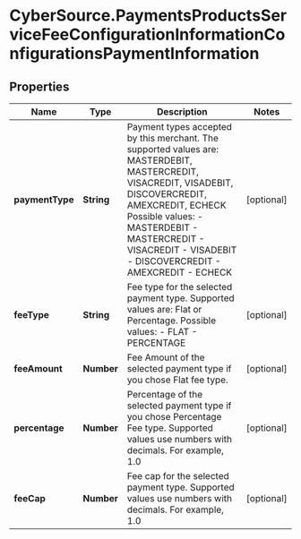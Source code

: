 # CyberSource.PaymentsProductsServiceFeeConfigurationInformationConfigurationsPaymentInformation

## Properties
Name | Type | Description | Notes
------------ | ------------- | ------------- | -------------
**paymentType** | **String** | Payment types accepted by this merchant. The supported values are: MASTERDEBIT, MASTERCREDIT, VISACREDIT, VISADEBIT, DISCOVERCREDIT, AMEXCREDIT, ECHECK  Possible values: - MASTERDEBIT - MASTERCREDIT - VISACREDIT - VISADEBIT - DISCOVERCREDIT - AMEXCREDIT - ECHECK | [optional] 
**feeType** | **String** | Fee type for the selected payment type. Supported values are: Flat or Percentage.   Possible values: - FLAT - PERCENTAGE | [optional] 
**feeAmount** | **Number** | Fee Amount of the selected payment type if you chose Flat fee type.  | [optional] 
**percentage** | **Number** | Percentage of the selected payment type if you chose Percentage Fee type. Supported values use numbers with decimals. For example, 1.0  | [optional] 
**feeCap** | **Number** | Fee cap for the selected payment type. Supported values use numbers with decimals. For example, 1.0  | [optional] 


